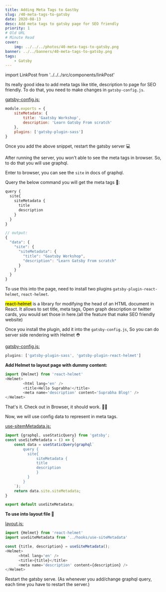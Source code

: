 ```yaml
---
title: Adding Meta Tags to Gastby
slug: /40-meta-tags-to-gatsby
date: 2020-08-13
desc: Add meta tags to gatsby page for SEO friendly
priority: 1
# Old URL
# Minute Read
cover:
    img: ../../../photos/40-meta-tags-to-gatsby.png
banner: ../../banners/40-meta-tags-to-gatsby.png
tags:
    - Gatsby
---
```


import LinkPost from '../../../src/components/linkPost'

Its really good idea to add meta tags like title, description to page for SEO friendly. To do that, you need to make changes in `gatsby-config.js`.

<u>gatsby-config.js:</u>

```js
module.exports = {
    siteMetadata: {
        title: 'Gaatsby Workshop',
        description: 'Learn Gatsby From scratch'
    },
    plugins: ['gatsby-plugin-sass']
}
```

Once you add the above snippet, restart the gatsby server 💻

After running the server, you won't able to see the meta tags in browser. So, to do that you will use graphql. 

Enter <LinkPost href='http://localhost:8000/___graphql' name='http://localhost:8000/___graphql' /> to browser, you can see the `site` in docs of graphql.

Query the below command you will get the meta tags 🔖:

```js
query {
  site{
    siteMetadata {
      title
      description
    }
  }
}

// output:
{
  "data": {
    "site": {
      "siteMetadata": {
        "title": "Gaatsby Workshop",
        "description": "Learn Gatsby From scratch"
      }
    }
  }
}
```

To use this into the page, need to install two plugins `gatsby-plugin-react-helmet`, `react-helmet`.

<p><mark>react-helmet</mark> is a library for modifying the head of an HTML document in React. It allows to set title, meta tags, Open graph description or twitter cards, you would set those in here.(all the feature that make SEO friendly website)</p>

Once you install the plugin, add it into the `gatsby-config.js`, So you can do server side rendering with Helmet ⛑

<u>gatsby-config.js:</u>

```js
plugins: ['gatsby-plugin-sass', 'gatsby-plugin-react-helmet']
```

**Add Helmet to layout page with dummy content:**

```js
import {Helmet} from 'react-helmet'
<Helmet>
        <html lang='en' />
        <title>Hello Suprabha!</title>
        <meta name='description' content='Suprabha Blog!' />
</Helmet>
```

That's it. Check out in Browser, it should work. 💪🏼

Now, we will use config data to represent in meta tags.

<u>use-sitemMetadata.js:</u>

```js
import {graphql, useStaticQuery} from 'gatsby';
const useSiteMetadata = () => {
    const data = useStaticQuery(graphql`
        query {
          site{
              siteMetadata {
              title
              description
              }
          }
        }
    `);
    return data.site.siteMetadata;
}

export default useSiteMetadata;
```

**To use into layout file 📂**

<u>layout.js:</u>

```js
import {Helmet} from 'react-helmet'
import useSiteMetadata from '../hooks/use-siteMetadata'

const {title, description} = useSiteMetadata();
<Helmet>
      <html lang='en' />
      <title>{title}</title>
      <meta name='description' content={description} />
</Helmet>
```

Restart the gatsby serve. (As whenever you add/change graphql query, each time you have to restart the server.) 
